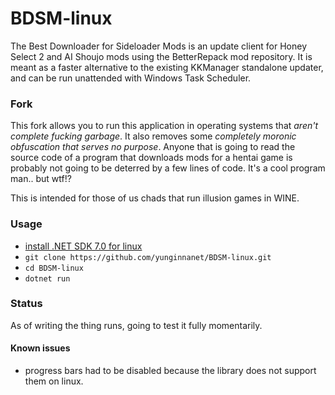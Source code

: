 # BDSM-linux

The Best Downloader for Sideloader Mods is an update client for Honey Select 2 and AI Shoujo mods using the BetterRepack
mod repository. It is meant as a faster alternative to the existing KKManager standalone updater, and can be run
unattended with Windows Task Scheduler.

### Fork

This fork allows you to run this application in operating systems that *aren't complete fucking garbage*. It also
removes some *completely moronic obfuscation that serves no purpose*. Anyone that is going to read the source code of a
program that downloads mods for a hentai game is probably not going to be deterred by a few lines of code. It's a cool
program man.. but wtf!?

This is intended for those of us chads that run illusion games in WINE.

### Usage

- [install .NET SDK 7.0 for linux](https://learn.microsoft.com/dotnet/core/install/linux?WT.mc_id=dotnet-35129-website)
- `git clone https://github.com/yunginnanet/BDSM-linux.git`
- `cd BDSM-linux`
- `dotnet run`

### Status

As of writing the thing runs, going to test it fully momentarily.

#### Known issues

- progress bars had to be disabled because the library does not support them on linux. 
